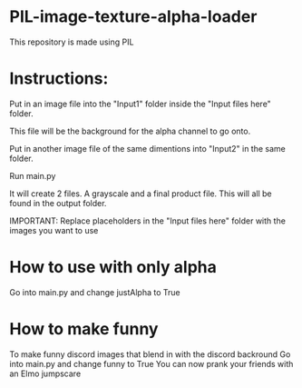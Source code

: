 # PIL-image-texture-alpha-loader
This repository is made using PIL

# Instructions: 
Put in an image file into the "Input1" folder inside the "Input files here" folder. 

This file will be the background for the alpha channel to go onto.

Put in another image file of the same dimentions into "Input2" in the same folder.

Run main.py

It will create 2 files. A grayscale and a final product file. This will all be found in the output folder.

IMPORTANT: Replace placeholders in the "Input files here" folder with the images you want to use

# How to use with only alpha
Go into main.py and change justAlpha to True

# How to make funny
To make funny discord images that blend in with the discord backround
Go into main.py and change funny to True
You can now prank your friends with an Elmo jumpscare
